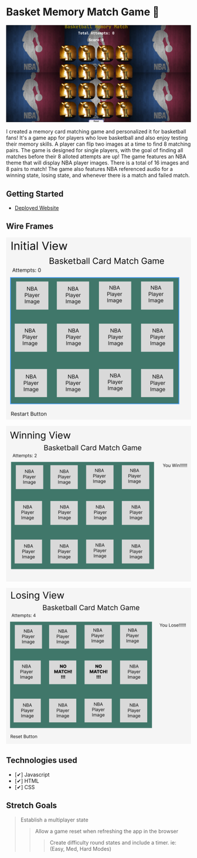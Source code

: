 # **Basket Memory Match Game** 🏀

![Sneak Peak of app](./assets/PictureReadMe1.png)

I created a  memory card matching game and personalized it for basketball fans! It's a game app for players who love basketball and also enjoy testing their memory skills. A player can flip two images at a time to find 8 matching pairs. The game is designed for single players, with the goal of finding all matches before their 8 alloted attempts are up! The game features an NBA theme that will display NBA player images. There is a total of 16 images and 8 pairs to match! The game also features NBA referenced audio for a winning state, losing state, and whenever there is a match and failed match.  


## Getting Started

- [Deployed Website](https://basketballmemorymatch.netlify.app)

## Wire Frames

![initailView](./assets/initialView.png)

![winningView](./assets/winningView.png)

![losingView](./assets/losingView.png)


## Technologies used

- [✔] Javascript
- [✔] HTML
- [✔] CSS


## Stretch Goals
> Establish a multiplayer state
>> Allow a game reset when refreshing the app in the browser
>>> Create difficulty round states and include a timer. ie: (Easy, Med, Hard Modes)

